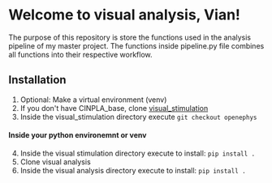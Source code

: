 # Welcome to visual analysis, Vian!
The purpose of this repository is store the functions used in the analysis pipeline of my master project.
The functions inside pipeline.py file combines all functions into their respective workflow.

## Installation
1. Optional: Make a virtual environment (venv)
2. If you don't have CINPLA_base, clone [visual_stimulation](https://github.com/CINPLA/visual-stimulation)
3. Inside the visual_stimulation directory execute `git checkout openephys`

#### Inside your python environemnt or venv
4. Inside the visual stimulation directory execute to install: `pip install .`
5. Clone visual analysis
6. Inside the visual analysis directory execute to install: `pip install .`